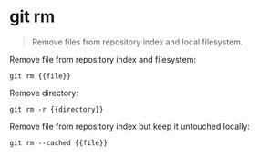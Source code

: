 git rm
======

> Remove files from repository index and local filesystem.

Remove file from repository index and filesystem:

    git rm {{file}}

Remove directory:

    git rm -r {{directory}}

Remove file from repository index but keep it untouched locally:

    git rm --cached {{file}}
